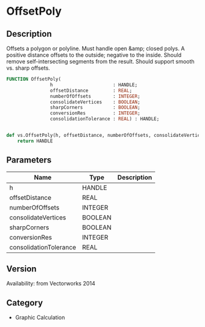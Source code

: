 # OffsetPoly

## Description
Offsets a polygon or polyline. Must handle open &amp;amp; closed polys. A positive distance offsets to the outside; negative to the inside. Should remove self-intersecting segments from the result. Should support smooth vs. sharp offsets.

```pascal
FUNCTION OffsetPoly(
				h                      : HANDLE;
				offsetDistance         : REAL;
				numberOfOffsets        : INTEGER;
				consolidateVertices    : BOOLEAN;
				sharpCorners           : BOOLEAN;
				conversionRes          : INTEGER;
				consolidationTolerance : REAL) : HANDLE;
```

```python

def vs.OffsetPoly(h, offsetDistance, numberOfOffsets, consolidateVertices, sharpCorners, conversionRes, consolidationTolerance):
    return HANDLE
```

## Parameters
|Name|Type|Description|
|---|---|---|
|h|HANDLE||
|offsetDistance|REAL||
|numberOfOffsets|INTEGER||
|consolidateVertices|BOOLEAN||
|sharpCorners|BOOLEAN||
|conversionRes|INTEGER||
|consolidationTolerance|REAL||

## Version
Availability: from Vectorworks 2014
## Category
* Graphic Calculation

